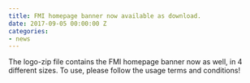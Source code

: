 ```yaml
---
title: FMI homepage banner now available as download.
date: 2017-09-05 00:00:00 Z
categories:
- news
---
```


The logo-zip file contains the FMI homepage banner now as well, in 4 different sizes. To use, please follow the usage terms and conditions!



